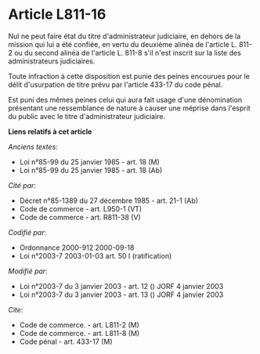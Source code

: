 # Article L811-16

Nul ne peut faire état du titre d'administrateur judiciaire, en dehors de la mission qui lui a été confiée, en vertu du
deuxième alinéa de l'article L. 811-2 ou du second alinéa de l'article L. 811-8 s'il n'est inscrit sur la liste des
administrateurs judiciaires.

Toute infraction à cette disposition est punie des peines encourues pour le délit d'usurpation de titre prévu par l'article
433-17 du code pénal.

Est puni des mêmes peines celui qui aura fait usage d'une dénomination présentant une ressemblance de nature à causer une
méprise dans l'esprit du public avec le titre d'administrateur judiciaire.

**Liens relatifs à cet article**

_Anciens textes_:

  - Loi n°85-99 du 25 janvier 1985 - art. 18 (M)
  - Loi n°85-99 du 25 janvier 1985 - art. 18 (Ab)

_Cité par_:

  - Décret n°85-1389 du 27 décembre 1985 - art. 21-1 (Ab)
  - Code de commerce - art. L950-1 (VT)
  - Code de commerce - art. R811-38 (V)

_Codifié par_:

  - Ordonnance 2000-912 2000-09-18
  - Loi n°2003-7 2003-01-03 art. 50 I (ratification)

_Modifié par_:

  - Loi n°2003-7 du 3 janvier 2003 - art. 12 () JORF 4 janvier 2003
  - Loi n°2003-7 du 3 janvier 2003 - art. 13 () JORF 4 janvier 2003

_Cite_:

  - Code de commerce. - art. L811-2 (M)
  - Code de commerce. - art. L811-8 (M)
  - Code pénal - art. 433-17 (M)
